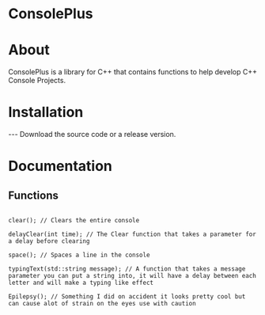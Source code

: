 # ConsolePlus

<h1>About</h1>

ConsolePlus is a library for C++ that contains functions to help develop C++ Console Projects.

<h1> Installation </h1>

--- Download the source code or a release version.


<h1> Documentation </h1>

<h2> Functions </h2>

```

clear(); // Clears the entire console

delayClear(int time); // The Clear function that takes a parameter for a delay before clearing

space(); // Spaces a line in the console

typingText(std::string message); // A function that takes a message parameter you can put a string into, it will have a delay between each letter and will make a typing like effect

Epilepsy(); // Something I did on accident it looks pretty cool but can cause alot of strain on the eyes use with caution

```
